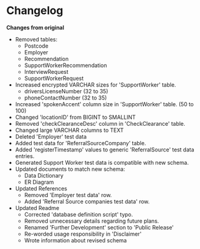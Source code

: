 # Changelog

**Changes from original**
* Removed tables:
	* Postcode
	* Employer
	* Recommendation
	* SupportWorkerRecommendation
	* InterviewRequest
	* SupportWorkerRequest
* Increased encrypted VARCHAR sizes for 'SupportWorker' table.
	* driversLicenseNumber (32 to 35)
	* phoneContactNumber (32 to 35)
* Increased 'spokenAccent' column size in 'SupportWorker' table. (50 to 100)
* Changed 'locationID' from BIGINT to SMALLINT
* Removed 'checkClearanceDesc' column in 'CheckClearance' table.
* Changed large VARCHAR columns to TEXT
* Deleted 'Employer' test data
* Added test data for 'ReferralSourceCompany' table.
* Added 'registerTimestamp' values to generic 'ReferralSource' test data entries.
* Generated Support Worker test data is compatible with new schema.
* Updated documents to match new schema:
	* Data Dictionary
	* ER Diagram
* Updated References
	* Removed 'Employer test data' row.
	* Added 'Referral Source companies test data' row.
* Updated Readme
	* Corrected 'database definition script' typo.
	* Removed unnecessary details regarding future plans.
	* Renamed 'Further Development' section to 'Public Release'
	* Re-worded usage responsibility in 'Disclaimer'
	* Wrote information about revised schema